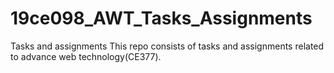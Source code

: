 # 19ce098_AWT_Tasks_Assignments
Tasks and assignments
This repo consists of tasks and assignments related to advance web technology(CE377).
